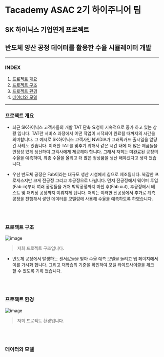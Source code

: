 # Tacademy ASAC 2기 하이주니어 팀
## SK 하이닉스 기업연계 프로젝트 
## 반도체 양산 공정 데이터를 활용한 수율 시뮬레이터 개발 

<hr>

### INDEX 
1. [프로젝트 개요](#프로젝트-개요)
2. [프로젝트 구조](#프로젝트-구조)
3. [프로젝트 환경](#프로젝트-환경)
4. [데이터와 모델](#데이터와-모델)

<hr>

### 프로젝트 개요 
-  최근 SK하이닉스 고객사들의 개발 TAT 단축 요청이 지속적으로 증가 하고 있는 상황 입니다. TAT란 서비스 과정에서 어떤 작업이 시작되어 완료될 때까지의 시간을 의미합니다. 그 예시로 SK하이닉스 고객사인 NVIDIA가 그래픽카드 출시일을 앞당긴 사례도 있습니다. 이러한 TAT를 맞추기 위해서 같은 시간 내에 더 많은 제품들을 안정성 있게 생산하여 고객사에게 제공해야 합니다. 그래서 저희는 미완료된 공정의 수율을 예측하여, 최종 수율을 올리고 더 많은 정상품을 생산 해야겠다고 생각 했습니다. 
  
-  우선 반도체 공정은 Fab이라는 대규모 생산 시설에서 칩으로 제조됩니다. 복잡한 프로세스지만 크게 전공정 그리고 후공정으로 나뉩니다. 먼저 전공정에서 웨이퍼 투입(Fab in)부터 여러 공정들을 거쳐 박막공정까지 마친 후(Fab out), 후공정에서 테스트 및 패키징 공정까지 이뤄지게 됩니다. 저희는 이러한 전공정에서 추가로 계측공정을 진행해서 쌓인 데이터를 모델링에 사용해 수율을 예측하도록 하였습니다.

<br><br>
### 프로젝트 구조 
![image](https://github.com/grandjwl/Hynix/assets/135038257/36ba5f3f-c92e-45d9-8918-070ba4786684)
>저희 프로젝트 구조입니다. 
- 반도체 공정에서 발생하는 센서값들을 받아 수율 예측 모델을 돌리고 웹 페이지에서 이를 가시화 합니다. 그리고 재학습의 기준을 확인하여 모델 라이프사이클을 체크 할 수 있도록 기획 했습니다.

<br><br>
### 프로젝트 환경
![image](https://github.com/grandjwl/Hynix/assets/135038257/a97e4dd1-d7f8-4654-8b35-ed7a01aea436)
>저희 프로젝트 환경입니다.

<br><br>
### 데이터와 모델











